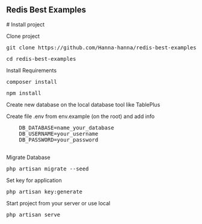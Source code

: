 ## Redis Best Examples

<div>
    # Install project
    <p>Clone project</p>
    <pre>git clone https://github.com/Hanna-hanna/redis-best-examples.git</pre>
    <pre>cd redis-best-examples</pre>
    <p>Install Requirements</p>
    <pre>composer install</pre>
    <pre>npm install</pre>
    <p>Create new database on the local database tool like TablePlus</p>
    <p>Create file .env from env.example (on the root) and add info</p>
    <pre>
    DB_DATABASE=name_your_database
    DB_USERNAME=your_username
    DB_PASSWORD=your_password
    </pre>
    <p>Migrate Database</p>
    <pre>php artisan migrate --seed</pre>
    <p>Set key for application</p>
    <pre>php artisan key:generate</pre>
    <p>Start project from your server or use local</p>
    <pre>php artisan serve</pre>
    
</div>